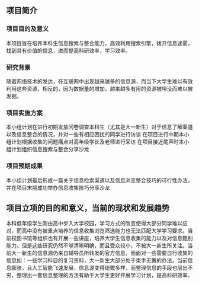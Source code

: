 ## 项目简介
### 项目目的及意义
本项目旨在培养本科生信息搜索与整合能力，高效利用搜索引擎，拨开信息迷雾，找到具有价值的信息，进而提高科研效率，学习效率。
### 研究背景
随着网络技术的发达，在互联网中出现越来越多的信息源，而当下大学生难以有效利用这些资源，相反的，因为数据量的增加，越来越多有用的资源被埋没而难以被发掘。  
### 项目实施方案
本小组计划在进行初期发放问卷调查本科生（尤其是大一新生）对于信息了解渠道以及信息整合的情况，并对一些有相应困扰的同学进行访谈
在项目进行中期本小组计划根据收集的问题痛点对高年级学长及老师进行采访
在项目接近尾声时本小组计划组织信息搜索与整合分享沙龙
### 项目预期成果
本小组计划最后形成一篇关于信息检索渠道以及信息浏览整合技巧的可行性办法，并在项目末期成功举办信息收集技巧分享沙龙
## 项目立项的目的和意义，当前的现状和发展趋势
本科低年级学生刚由高中步入大学校园，学习方式的改变使得大部分同学难以应对，而高中没有被重点培养的信息收集浏览筛选能力也无法匹配大学学习要求。当前校图书馆等组织也有开展一些讲座，培养大学生信息收集的能力以及对信息甄别能力。但是这些研究仍然不够清晰明确，而且受众较小，不被大一新生所关注。当前大一新生的信息源仍来自辅导员所转发的官方信息，而面对一些需要自行收集的信息如：一些学习科目的复习资料，大一新生大部分处于束手无策的办法。当前信息膨胀，且人工智能飞速发展，信息源变得纷繁多样，而整理信息的手段也层出不穷，整理出一套信息整理的方法有助于大学生更好开展学习计划，提高科研效率。
